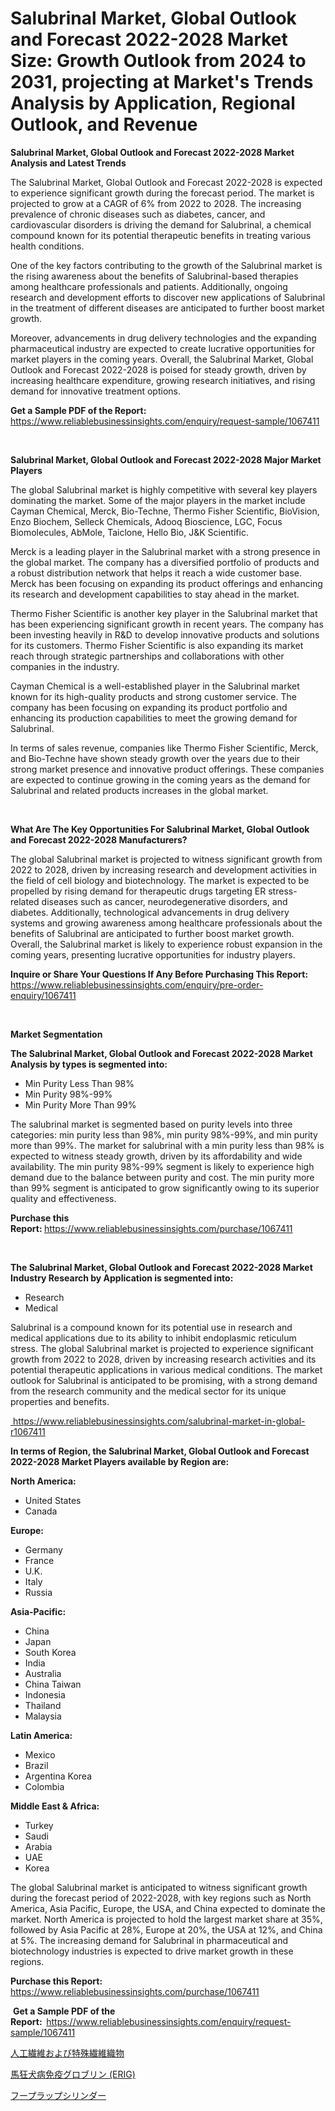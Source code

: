 <p><h1>Salubrinal Market, Global Outlook and Forecast 2022-2028 Market Size: Growth Outlook from 2024 to 2031, projecting at Market's Trends Analysis by Application, Regional Outlook, and Revenue</h1></p><p><strong>Salubrinal Market, Global Outlook and Forecast 2022-2028 Market Analysis and Latest Trends</strong></p>
<p><p>The Salubrinal Market, Global Outlook and Forecast 2022-2028 is expected to experience significant growth during the forecast period. The market is projected to grow at a CAGR of 6% from 2022 to 2028. The increasing prevalence of chronic diseases such as diabetes, cancer, and cardiovascular disorders is driving the demand for Salubrinal, a chemical compound known for its potential therapeutic benefits in treating various health conditions.</p><p>One of the key factors contributing to the growth of the Salubrinal market is the rising awareness about the benefits of Salubrinal-based therapies among healthcare professionals and patients. Additionally, ongoing research and development efforts to discover new applications of Salubrinal in the treatment of different diseases are anticipated to further boost market growth.</p><p>Moreover, advancements in drug delivery technologies and the expanding pharmaceutical industry are expected to create lucrative opportunities for market players in the coming years. Overall, the Salubrinal Market, Global Outlook and Forecast 2022-2028 is poised for steady growth, driven by increasing healthcare expenditure, growing research initiatives, and rising demand for innovative treatment options.</p></p>
<p><strong>Get a Sample PDF of the Report:&nbsp;</strong> <a href="https://www.reliablebusinessinsights.com/enquiry/request-sample/1067411">https://www.reliablebusinessinsights.com/enquiry/request-sample/1067411</a></p>
<p>&nbsp;</p>
<p><strong>Salubrinal Market, Global Outlook and Forecast 2022-2028 Major Market Players</strong></p>
<p><p>The global Salubrinal market is highly competitive with several key players dominating the market. Some of the major players in the market include Cayman Chemical, Merck, Bio-Techne, Thermo Fisher Scientific, BioVision, Enzo Biochem, Selleck Chemicals, Adooq Bioscience, LGC, Focus Biomolecules, AbMole, Taiclone, Hello Bio, J&K Scientific.</p><p>Merck is a leading player in the Salubrinal market with a strong presence in the global market. The company has a diversified portfolio of products and a robust distribution network that helps it reach a wide customer base. Merck has been focusing on expanding its product offerings and enhancing its research and development capabilities to stay ahead in the market.</p><p>Thermo Fisher Scientific is another key player in the Salubrinal market that has been experiencing significant growth in recent years. The company has been investing heavily in R&D to develop innovative products and solutions for its customers. Thermo Fisher Scientific is also expanding its market reach through strategic partnerships and collaborations with other companies in the industry.</p><p>Cayman Chemical is a well-established player in the Salubrinal market known for its high-quality products and strong customer service. The company has been focusing on expanding its product portfolio and enhancing its production capabilities to meet the growing demand for Salubrinal.</p><p>In terms of sales revenue, companies like Thermo Fisher Scientific, Merck, and Bio-Techne have shown steady growth over the years due to their strong market presence and innovative product offerings. These companies are expected to continue growing in the coming years as the demand for Salubrinal and related products increases in the global market.</p></p>
<p>&nbsp;</p>
<p><strong>What Are The Key Opportunities For Salubrinal Market, Global Outlook and Forecast 2022-2028 Manufacturers?</strong></p>
<p><p>The global Salubrinal market is projected to witness significant growth from 2022 to 2028, driven by increasing research and development activities in the field of cell biology and biotechnology. The market is expected to be propelled by rising demand for therapeutic drugs targeting ER stress-related diseases such as cancer, neurodegenerative disorders, and diabetes. Additionally, technological advancements in drug delivery systems and growing awareness among healthcare professionals about the benefits of Salubrinal are anticipated to further boost market growth. Overall, the Salubrinal market is likely to experience robust expansion in the coming years, presenting lucrative opportunities for industry players.</p></p>
<p><strong>Inquire or Share Your Questions If Any Before Purchasing This Report:</strong> <a href="https://www.reliablebusinessinsights.com/enquiry/pre-order-enquiry/1067411">https://www.reliablebusinessinsights.com/enquiry/pre-order-enquiry/1067411</a></p>
<p>&nbsp;</p>
<p><strong>Market Segmentation</strong></p>
<p><strong>The Salubrinal Market, Global Outlook and Forecast 2022-2028 Market Analysis by types is segmented into:</strong></p>
<p><ul><li>Min Purity Less Than 98%</li><li>Min Purity 98%-99%</li><li>Min Purity More Than 99%</li></ul></p>
<p><p>The salubrinal market is segmented based on purity levels into three categories: min purity less than 98%, min purity 98%-99%, and min purity more than 99%. The market for salubrinal with a min purity less than 98% is expected to witness steady growth, driven by its affordability and wide availability. The min purity 98%-99% segment is likely to experience high demand due to the balance between purity and cost. The min purity more than 99% segment is anticipated to grow significantly owing to its superior quality and effectiveness.</p></p>
<p><strong>Purchase this Report:&nbsp;</strong><a href="https://www.reliablebusinessinsights.com/purchase/1067411">https://www.reliablebusinessinsights.com/purchase/1067411</a></p>
<p>&nbsp;</p>
<p><strong>The Salubrinal Market, Global Outlook and Forecast 2022-2028 Market Industry Research by Application is segmented into:</strong></p>
<p><ul><li>Research</li><li>Medical</li></ul></p>
<p><p>Salubrinal is a compound known for its potential use in research and medical applications due to its ability to inhibit endoplasmic reticulum stress. The global Salubrinal market is projected to experience significant growth from 2022 to 2028, driven by increasing research activities and its potential therapeutic applications in various medical conditions. The market outlook for Salubrinal is anticipated to be promising, with a strong demand from the research community and the medical sector for its unique properties and benefits.</p></p>
<p><a href="https://www.reliablebusinessinsights.com/salubrinal-market-in-global-r1067411">&nbsp;https://www.reliablebusinessinsights.com/salubrinal-market-in-global-r1067411</a></p>
<p><strong>In terms of Region, the Salubrinal Market, Global Outlook and Forecast 2022-2028 Market Players available by Region are:</strong></p>
<p>
    <p> <strong> North America: </strong>
        <ul>
            <li>United States</li>
            <li>Canada</li>
        </ul>
        </p> 
    <p> <strong> Europe: </strong>
        <ul>
            <li>Germany</li>
            <li>France</li>
            <li>U.K.</li>
            <li>Italy</li>
            <li>Russia</li>
        </ul>
        </p> 
    <p> <strong> Asia-Pacific: </strong>
        <ul>
            <li>China</li>
            <li>Japan</li>
            <li>South Korea</li>
            <li>India</li>
            <li>Australia</li>
            <li>China Taiwan</li>
            <li>Indonesia</li>
            <li>Thailand</li>
            <li>Malaysia</li>
        </ul>
        </p> 
    <p> <strong> Latin America: </strong>
        <ul>
            <li>Mexico</li>
            <li>Brazil</li>
            <li>Argentina Korea</li>
            <li>Colombia</li>
        </ul>
        </p> 
    <p> <strong> Middle East & Africa: </strong>
        <ul>
            <li>Turkey</li>
            <li>Saudi</li>
            <li>Arabia</li>
            <li>UAE</li>
            <li>Korea</li>
        </ul>
    </p>
    </p>
<p><p>The global Salubrinal market is anticipated to witness significant growth during the forecast period of 2022-2028, with key regions such as North America, Asia Pacific, Europe, the USA, and China expected to dominate the market. North America is projected to hold the largest market share at 35%, followed by Asia Pacific at 28%, Europe at 20%, the USA at 12%, and China at 5%. The increasing demand for Salubrinal in pharmaceutical and biotechnology industries is expected to drive market growth in these regions.</p></p>
<p><strong>Purchase this Report: </strong><a href="https://www.reliablebusinessinsights.com/purchase/1067411">https://www.reliablebusinessinsights.com/purchase/1067411</a></p>
<p>&nbsp;<strong>Get a Sample PDF of the Report:&nbsp;&nbsp;</strong><a href="https://www.reliablebusinessinsights.com/enquiry/request-sample/1067411">https://www.reliablebusinessinsights.com/enquiry/request-sample/1067411</a></p>
<p><strong></strong></p>
<p><p><a href="https://github.com/avwofrml53535/Market-Research-Report-List-2/blob/main/995671893493.md">人工繊維および特殊繊維織物</a></p><p><a href="https://github.com/tanyaali3/Market-Research-Report-List-1/blob/main/723492786717.md">馬狂犬病免疫グロブリン (ERIG)</a></p><p><a href="https://github.com/DwightHuels1/Market-Research-Report-List-1/blob/main/649719686718.md">フープラップシリンダー</a></p></p>